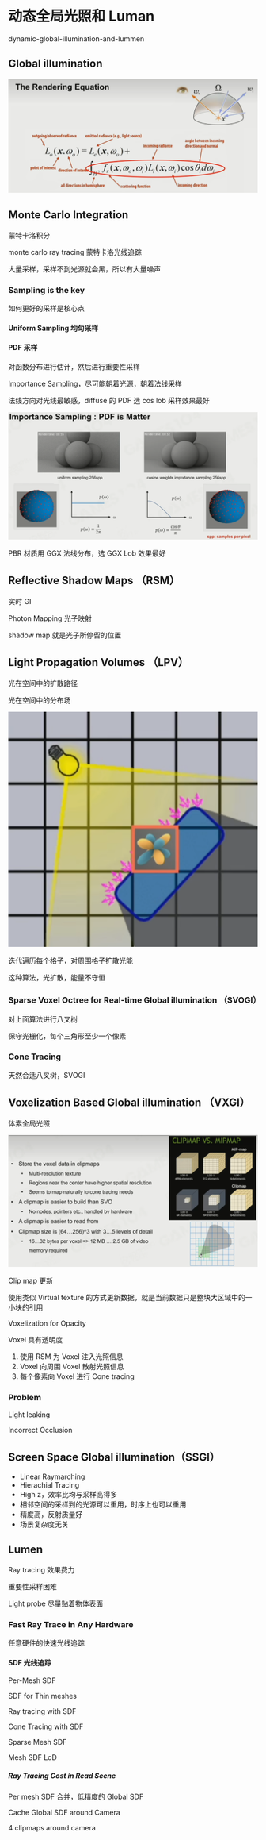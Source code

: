 # 动态全局光照和 Luman

dynamic-global-illumination-and-lummen

## Global illumination

![image.png](assets/render-equation.png)

## Monte Carlo Integration

蒙特卡洛积分

monte carlo ray tracing 蒙特卡洛光线追踪

大量采样，采样不到光源就会黑，所以有大量噪声

### Sampling is the key

如何更好的采样是核心点

#### Uniform Sampling 均匀采样

#### PDF 采样

对函数分布进行估计，然后进行重要性采样

Importance Sampling，尽可能朝着光源，朝着法线采样

法线方向对光线最敏感，diffuse 的 PDF 选 cos lob 采样效果最好

![image.png](assets/pdf-master.png)

PBR 材质用 GGX 法线分布，选 GGX Lob 效果最好

## Reflective Shadow Maps （RSM）

实时 GI

Photon Mapping 光子映射

shadow map 就是光子所停留的位置

## Light Propagation Volumes （LPV）

光在空间中的扩散路径

光在空间中的分布场

![image.png](assets/freeze-radians.png)

迭代遍历每个格子，对周围格子扩散光能

这种算法，光扩散，能量不守恒

### Sparse Voxel Octree for Real-time Global illumination （SVOGI）

对上面算法进行八叉树

保守光栅化，每个三角形至少一个像素

### Cone Tracing

天然合适八叉树，SVOGI

## Voxelization Based Global illumination （VXGI）

体素全局光照

![image.png](assets/clip-map.png)

Clip map 更新

使用类似 Virtual texture 的方式更新数据，就是当前数据只是整块大区域中的一小块的引用

Voxelization for Opacity

Voxel 具有透明度

1. 使用 RSM 为 Voxel 注入光照信息
2. Voxel 向周围 Voxel 散射光照信息
3. 每个像素向 Voxel 进行 Cone tracing

### Problem

Light leaking

Incorrect Occlusion

## Screen Space Global illumination（SSGI）

- Linear Raymarching
- Hierachial Tracing
- High z，效率比均与采样高得多
- 相邻空间的采样到的光源可以重用，时序上也可以重用
- 精度高，反射质量好
- 场景复杂度无关

## Lumen

Ray tracing 效果费力

重要性采样困难

Light probe 尽量贴着物体表面

### Fast Ray Trace in Any Hardware

任意硬件的快速光线追踪

#### SDF 光线追踪

Per-Mesh SDF

SDF for Thin meshes

Ray tracing with SDF

Cone Tracing with SDF

Sparse Mesh SDF

Mesh SDF LoD

##### Ray Tracing Cost in Read Scene

Per mesh SDF 合并，低精度的 Global SDF

Cache Global SDF around Camera

4 clipmaps around camera

